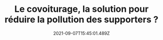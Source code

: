 ---
title: "Le covoiturage, la solution pour réduire la pollution des supporters ?"
date: 2021-09-07T15:45:01.489Z
description: "Le déplacement des supporters a un impact lourd sur le climat, étant donné qu'il représente 80 % des émissions de gaz à effet de serre liées à l'organisation d'un match de football. Le covoiturage permettrait de le réduire considérablement."
categories: 
  - veille
themes: 
  - tendances
  - intermodalite
img: https://images.unsplash.com/photo-1501386761578-eac5c94b800a?ixid=MnwxMjA3fDB8MHxwaG90by1wYWdlfHx8fGVufDB8fHx8&ixlib=rb-1.2.1&auto=format&fit=crop&w=870&q=80
link: https://www.lequipe.fr/Football/Actualites/Le-covoiturage-la-solution-pour-reduire-la-pollution-des-supporters/1288868
alt: Supporters au stade
---